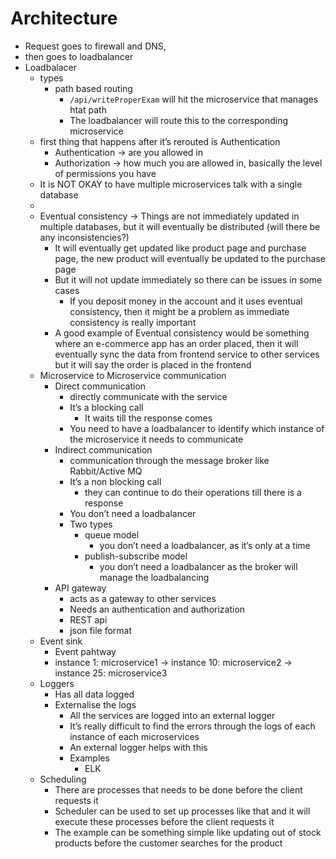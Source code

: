 # Architecture

- Request goes to firewall and DNS,
- then goes to loadbalancer
- Loadbalacer
    - types
        - path based routing
            - `/api/writeProperExam` will hit the microservice that manages htat path
            - The loadbalancer will route this to the corresponding microservice
    - first thing that happens after it’s rerouted is Authentication
        - Authentication → are you allowed in
        - Authorization → how much you are allowed in, basically the level of permissions you have
    - It is NOT OKAY to have multiple microservices talk with a single database
    - <caps theorem>
    - Eventual consistency → Things are not immediately updated in multiple databases, but it will eventually be distributed (will there be any inconsistencies?)
        - It will eventually get updated like product page and purchase page, the new product will eventually be updated to the purchase page
        - But it will not update immediately so there can be issues in some cases
            - If you deposit money in the account and it uses eventual consistency, then it might be a problem as immediate consistency is really important
        - A good example of Eventual consistency would be something where an e-commerce app has an order placed, then it will eventually sync the data from frontend service to other services but it will say the order is placed in the frontend
    - Microservice to Microservice communication
        - Direct communication
            - directly communicate with the service
            - It’s a blocking call
                - It waits till the response comes
            - You need to have a loadbalancer to identify which instance of the microservice it needs to communicate
        - Indirect communication
            - communication through the message broker like Rabbit/Active MQ
            - It’s  a non blocking call
                - they can continue to do their operations till there is a response
            - You don’t need a loadbalancer
            - Two types
                - queue model
                    - you don’t need a loadbalancer, as it’s only at a time
                - publish-subscribe model
                    - you don’t need a loadbalancer as the broker will manage the loadbalancing
        - API gateway
            - acts as a gateway to other services
            - Needs an authentication and authorization
            - REST api
            - json file format
    - Event sink
        - Event pahtway
        - instance 1: microservice1 → instance 10: microservice2 → instance 25: microservice3
    - Loggers
        - Has all data logged
        - Externalise the logs
            - All the services are logged into an external logger
            - It’s really difficult to find the errors through the logs of each instance of each microservices
            - An external logger helps with this
            - Examples
                - ELK
    - Scheduling
        - There are processes that needs to be done before the client requests it
        - Scheduler can be used to set up processes like that and  it will execute these processes before the client requests it
        - The example can be something simple like updating out of stock products before the customer searches for the product
